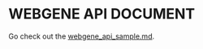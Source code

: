# WEBGENE API DOCUMENT

Go check out the [webgene_api_sample.md](https://github.com/ravewill123/webgene_api_reference/blob/evan/webgene_api_sample.md).
